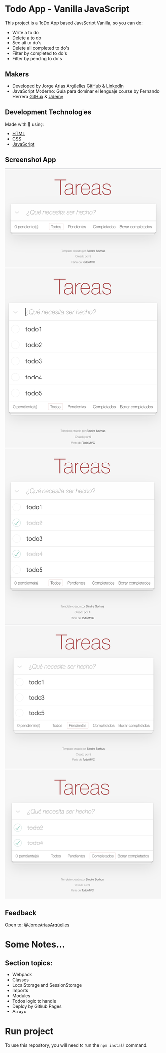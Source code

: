 # Todo App - Vanilla JavaScript

This project is a ToDo App based JavaScript Vanilla, so you can do:

- Write a to do
- Delete a to do
- See all to do's
- Delete all completed to do's
- Filter by completed to do's
- Filter by pending to do's

## Makers

- Developed by Jorge Arias Argüelles [GitHub](https://github.com/jorgearguellles) &
  [LinkedIn](https://www.linkedin.com/in/jorgeariasarguelles/)
- JavaScript Moderno: Guía para dominar el lenguaje course by Fernando Herrera [GitHub](https://github.com/Klerith) & [Udemy](https://www.udemy.com/course/javascript-fernando-herrera/)

## Development Technologies

Made with :green_heart: using:

- [HTML](https://developer.mozilla.org/en-US/docs/Web/HTML)
- [CSS](https://developer.mozilla.org/en-US/docs/Web/CSS)
- [JavaScript](https://developer.mozilla.org/en-US/docs/Web/JavaScript)

## Screenshot App

![App Screenshot](https://github.com/jorgearguellles/todoApp-js/blob/main/src/assets/img/1.png)
![App Screenshot](https://github.com/jorgearguellles/todoApp-js/blob/main/src/assets/img/2.png)
![App Screenshot](https://github.com/jorgearguellles/todoApp-js/blob/main/src/assets/img/3.png)
![App Screenshot](https://github.com/jorgearguellles/todoApp-js/blob/main/src/assets/img/4.png)
![App Screenshot](https://github.com/jorgearguellles/todoApp-js/blob/main/src/assets/img/5.png)

## Feedback

Open to: [@JorgeAriasArgüelles](https://www.linkedin.com/in/jorgeariasarguelles/)

# Some Notes...

## Section topics:

- Webpack
- Classes
- LocalStorage and SessionStorage
- Imports
- Modules
- Todos logic to handle
- Deploy by Github Pages
- Arrays

# Run project

To use this repository, you will need to run the `npm install` command.
